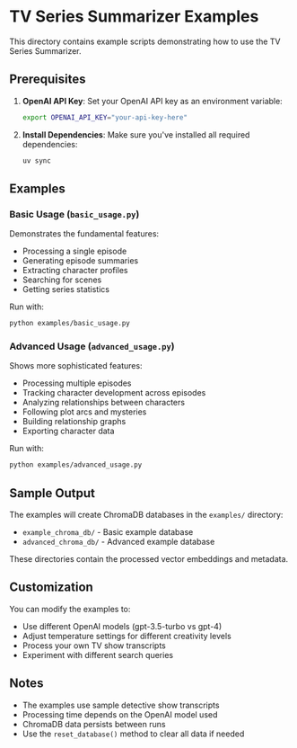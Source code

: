 # TV Series Summarizer Examples

This directory contains example scripts demonstrating how to use the TV Series Summarizer.

## Prerequisites

1. **OpenAI API Key**: Set your OpenAI API key as an environment variable:
   ```bash
   export OPENAI_API_KEY="your-api-key-here"
   ```

2. **Install Dependencies**: Make sure you've installed all required dependencies:
   ```bash
   uv sync
   ```

## Examples

### Basic Usage (`basic_usage.py`)

Demonstrates the fundamental features:
- Processing a single episode
- Generating episode summaries
- Extracting character profiles
- Searching for scenes
- Getting series statistics

Run with:
```bash
python examples/basic_usage.py
```

### Advanced Usage (`advanced_usage.py`)

Shows more sophisticated features:
- Processing multiple episodes
- Tracking character development across episodes
- Analyzing relationships between characters
- Following plot arcs and mysteries
- Building relationship graphs
- Exporting character data

Run with:
```bash
python examples/advanced_usage.py
```

## Sample Output

The examples will create ChromaDB databases in the `examples/` directory:
- `example_chroma_db/` - Basic example database
- `advanced_chroma_db/` - Advanced example database

These directories contain the processed vector embeddings and metadata.

## Customization

You can modify the examples to:
- Use different OpenAI models (gpt-3.5-turbo vs gpt-4)
- Adjust temperature settings for different creativity levels
- Process your own TV show transcripts
- Experiment with different search queries

## Notes

- The examples use sample detective show transcripts
- Processing time depends on the OpenAI model used
- ChromaDB data persists between runs
- Use the `reset_database()` method to clear all data if needed
